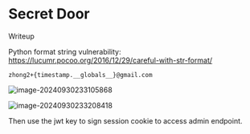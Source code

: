 # Secret Door

Writeup

Python format string vulnerability: https://lucumr.pocoo.org/2016/12/29/careful-with-str-format/ 

```
zhong2+{timestamp.__globals__}@gmail.com 
```

![image-20240930233105868](https://api.2h0ng.wiki:443/noteimages/2024/09/30/23-31-06-e3ff85793d66422a09b6c772600023f3.png)

![image-20240930233208418](https://api.2h0ng.wiki:443/noteimages/2024/09/30/23-32-08-15a6e12deea35f6facc0bd18b5e87d93.png)

Then use the jwt key to sign session cookie to access admin endpoint.

